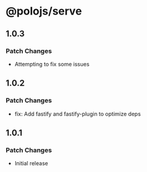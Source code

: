 # @polojs/serve

## 1.0.3

### Patch Changes

- Attempting to fix some issues

## 1.0.2

### Patch Changes

- fix: Add fastify and fastify-plugin to optimize deps

## 1.0.1

### Patch Changes

- Initial release
